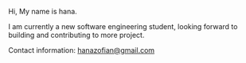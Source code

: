 Hi, My name is hana. 

I am currently a new software engineering student, looking forward to building and contributing to more project.

Contact information: hanazofian@gmail.com
